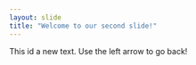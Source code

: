 ```yaml
---
layout: slide
title: "Welcome to our second slide!"
---
```

This id a new text.
Use the left arrow to go back!
